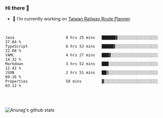 ### Hi there 👋

- 🔭 I’m currently working on [Taiwan Railway Route Planner](https://github.com/Taiwan-Railway-Route-Planner)

<br/>

<!--START_SECTION:waka-->

```text
Java                       8 hrs 25 mins   ██████▓░░░░░░░░░░░░░░░░░░   27.04 %
TypeScript                 6 hrs 53 mins   █████▓░░░░░░░░░░░░░░░░░░░   22.08 %
YAML                       4 hrs 27 mins   ███▓░░░░░░░░░░░░░░░░░░░░░   14.32 %
Markdown                   3 hrs 52 mins   ███░░░░░░░░░░░░░░░░░░░░░░   12.42 %
JSON                       2 hrs 51 mins   ██▒░░░░░░░░░░░░░░░░░░░░░░   09.16 %
Properties                 58 mins         ▓░░░░░░░░░░░░░░░░░░░░░░░░   03.12 %
```

<!--END_SECTION:waka-->

<br/>
<br/>

![Anurag's github stats](https://github-readme-stats.vercel.app/api?username=DepickereSven&show_icons=true&theme=tokyonight)



<!--
**DepickereSven/DepickereSven** is a ✨ _special_ ✨ repository because its `README.md` (this file) appears on your GitHub profile.

Here are some ideas to get you started:

- 🔭 I’m currently working on ...
- 🌱 I’m currently learning ...
- 👯 I’m looking to collaborate on ...
- 🤔 I’m looking for help with ...
- 💬 Ask me about ...
- 📫 How to reach me: ...
- 😄 Pronouns: ...
- ⚡ Fun fact: ...
-->

